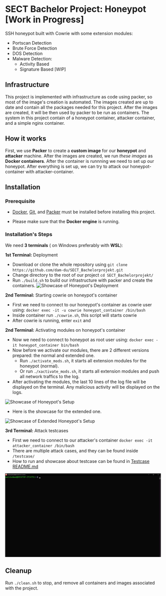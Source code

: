 # SECT Bachelor Project: Honeypot [Work in Progress]

SSH honeypot built with Cowrie with some extension modules:
- Portscan Detection
- Brute Force Detection
- DOS Detection
- Malware Detection:
	- Activity Based
	- Signature Based [WIP]

## Infrastructure

This project is implemented with infrastructure as code using packer, so most of the image's creation is automated. The images created are up to date and contain all the packages needed for this project. After the images are created, it will be then used by packer to be run as containers. The system in this project contain of a honeypot container, attacker container, and a simple nginx container.

## How it works

First, we use **Packer** to create a **__custom image__** for our **honeypot** and **attacker** machine. After the images are created, we run *these images* as **Docker containers**. After the container is runnning we need to set up our honeypot. After everything is set up, we can try to attack our honeypot-container with attacker-container.  

## Installation

### Prerequisite

* [Docker](https://docs.docker.com/get-docker/), [Git](https://github.com/git-guides/install-git), and [Packer](https://developer.hashicorp.com/packer/tutorials/docker-get-started/get-started-install-cli) must be installed before installing this project.

* Please make sure that the **Docker engine** is running.

### Installation's Steps

We need **3 terminals** ( on Windows preferably with **WSL**):

**1st Terminal:** Deployment
- Download or clone the whole repository using
	`git clone https://github.com/dam-du/SECT_Bachelorprojekt.git`
- Change directory to the root of our project
	`cd SECT_Bachelorprojekt/`
- Run `./build.sh` to build our infrastructure with packer and create the containers.
![Showcase of Honeypot's Deployment](https://github.com/dam-du/SECT_Bachelorprojekt/blob/main/graphics/clone_and_build.gif)

**2nd Terminal:** Starting cowrie on honeypot's container
- First we need to connect to our honeypot's container as cowrie user using:
`docker exec -it -u cowrie honeypot_container /bin/bash`
- Inside container run `./cowrie.sh`, this script will starts cowrie
- After cowrie is running, enter `exit` and

 **2nd Terminal:** Activating modules on honeypot's container 
- Now we need to connect to honeypot as root user using:
`docker exec -it honeypot_container bin/bash`
- Now before we activate our modules, there are 2 different versions prepared: the normal and extended one. 
	- Run `./activate_mods.sh`, it starts all extension modules for the honeypot (normal).
	- Or run `./xactivate_mods.sh`, it starts all extension modules and push all network traffics to the log.
- After activating the modules, the last 10 lines of the log file will be displayed on the terminal. Any malicious activity will be displayed on the logs.

![Showcase of Honeypot's Setup](https://github.com/dam-du/SECT_Bachelorprojekt/blob/main/graphics/setup_honeypot.gif)

- Here is the showcase for the extended one.

![Showcase of Extended Honeypot's Setup](https://github.com/dam-du/SECT_Bachelorprojekt/blob/main/graphics/showcase_extended_distributed_anomaly_detector.gif)

**3rd Terminal:** Attack testcases
- First we need to connect to our attacker's container
`docker exec -it attacker_container /bin/bash`
- There are multiple attack cases, and they can be found inside `/testcase/`
- How to run and showcase about testcase can be found in [Testcase README.md](https://github.com/dam-du/SECT_Bachelorprojekt/blob/main/packer/upload/testcase/README.md)

![Showcase of Connecting to Attacker's Container](https://github.com/dam-du/SECT_Bachelorprojekt/blob/main/graphics/connect_to_attacker.gif)

## Cleanup

Run `./clean.sh` to stop, and remove all containers and images associated with the project.
